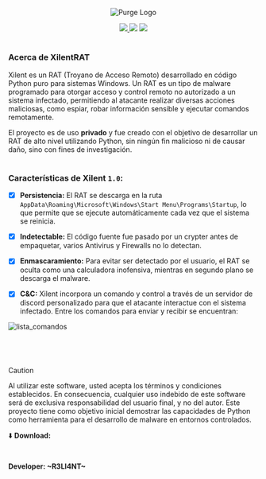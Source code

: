 <p align="center">
  <img src="https://github.com/user-attachments/assets/9853cdc4-1220-4544-a6a1-fa3443b7cfc8" alt="Purge Logo" Logo" />
</p>

<p align="center">
    <a href="https://python.org">
    <img src="https://img.shields.io/badge/Python-3-green.svg">
  </a>
    <img src="https://img.shields.io/badge/Release-1.0-blue.svg">
  </a>
    <img src="https://img.shields.io/badge/Private-%F0%9F%94%92-red.svg">
  </a>
</p>

<h1 align="center"></h1>

### Acerca de XilentRAT

Xilent es un RAT (Troyano de Acceso Remoto) desarrollado en código Python puro para sistemas Windows. Un RAT es un tipo de malware programado para otorgar acceso y control remoto no autorizado a un sistema infectado, permitiendo al atacante realizar diversas acciones maliciosas, como espiar, robar información sensible y ejecutar comandos remotamente.

El proyecto es de uso **privado** y fue creado con el objetivo de desarrollar un RAT de alto nivel utilizando Python, sin ningún fin malicioso ni de causar daño, sino con fines de investigación.

<h1 align="center"></h1>

### Características de Xilent `1.0`:

- [x] **Persistencia:** El RAT se descarga en la ruta `AppData\Roaming\Microsoft\Windows\Start Menu\Programs\Startup`, lo que permite que se ejecute automáticamente cada vez que el sistema se reinicia.

- [x] **Indetectable:**  El código fuente fue pasado por un crypter antes de empaquetar, varios Antivirus y Firewalls no lo detectan.

- [x] **Enmascaramiento:** Para evitar ser detectado por el usuario, el RAT se oculta como una calculadora inofensiva, mientras en segundo plano se descarga el malware.

- [x] **C&C:** Xilent incorpora un comando y control a través de un servidor de discord personalizado para que el atacante interactue con el sistema infectado. Entre los comandos para enviar y recibir se encuentran:

![lista_comandos](https://github.com/user-attachments/assets/84deb6cc-62ae-4bae-82a2-23009032e097)

</br>

<h1 align="center"></h1>

> [!CAUTION]
> Al utilizar este software, usted acepta los términos y condiciones establecidos. En consecuencia, cualquier uso indebido de este software será de exclusiva responsabilidad del usuario final, y no del autor. Este proyecto tiene como objetivo inicial demostrar las capacidades de Python como herramienta para el desarrollo de malware en entornos controlados. 

⬇️ **Download:**

<h1 align="center"></h1>

#### Developer: ~R3LI4NT~
